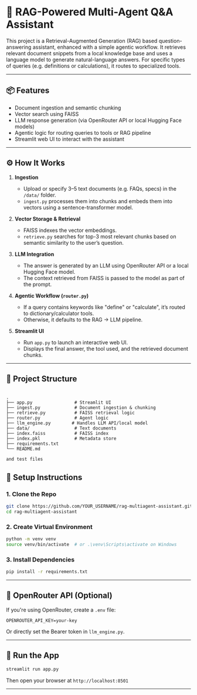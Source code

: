 
 # 🤖 RAG-Powered Multi-Agent Q&A Assistant

This project is a Retrieval-Augmented Generation (RAG) based question-answering assistant, enhanced with a simple agentic workflow. It retrieves relevant document snippets from a local knowledge base and uses a language model to generate natural-language answers. For specific types of queries (e.g. definitions or calculations), it routes to specialized tools.

---

## 📦 Features

- Document ingestion and semantic chunking
- Vector search using FAISS
- LLM response generation (via OpenRouter API or local Hugging Face models)
- Agentic logic for routing queries to tools or RAG pipeline
- Streamlit web UI to interact with the assistant

---

## ⚙️ How It Works

1. **Ingestion**  
   - Upload or specify 3–5 text documents (e.g. FAQs, specs) in the `/data/` folder.  
   - `ingest.py` processes them into chunks and embeds them into vectors using a sentence-transformer model.

2. **Vector Storage & Retrieval**  
   - FAISS indexes the vector embeddings.  
   - `retrieve.py` searches for top-3 most relevant chunks based on semantic similarity to the user’s question.

3. **LLM Integration**  
   - The answer is generated by an LLM using OpenRouter API or a local Hugging Face model.  
   - The context retrieved from FAISS is passed to the model as part of the prompt.

4. **Agentic Workflow (`router.py`)**  
   - If a query contains keywords like "define" or "calculate", it’s routed to dictionary/calculator tools.  
   - Otherwise, it defaults to the RAG → LLM pipeline.

5. **Streamlit UI**  
   - Run `app.py` to launch an interactive web UI.  
   - Displays the final answer, the tool used, and the retrieved document chunks.

---

## 🧪 Project Structure

```

.
├── app.py                # Streamlit UI
├── ingest.py             # Document ingestion & chunking
├── retrieve.py           # FAISS retrieval logic
├── router.py             # Agent logic
├── llm_engine.py        # Handles LLM API/local model
├── data/                 # Text documents
├── index.faiss           # FAISS index
├── index.pkl             # Metadata store
├── requirements.txt
└── README.md

and test files
```
## 🔧 Setup Instructions

### 1. Clone the Repo

```bash
git clone https://github.com/YOUR_USERNAME/rag-multiagent-assistant.git
cd rag-multiagent-assistant
````

### 2. Create Virtual Environment

```bash
python -m venv venv
source venv/bin/activate  # or .\venv\Scripts\activate on Windows
```

### 3. Install Dependencies

```bash
pip install -r requirements.txt
```

---

## 🔑 OpenRouter API (Optional)

If you're using OpenRouter, create a `.env` file:

```
OPENROUTER_API_KEY=your-key
```

Or directly set the Bearer token in `llm_engine.py`.

---

## 🚀 Run the App

```bash
streamlit run app.py
```

Then open your browser at `http://localhost:8501`

---

